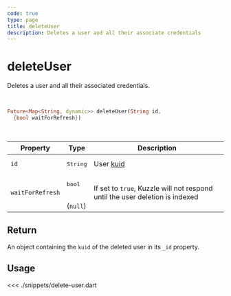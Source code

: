 ```yaml
---
code: true
type: page
title: deleteUser
description: Deletes a user and all their associate credentials
---
```


# deleteUser

Deletes a user and all their associated credentials.

<br />

```dart
Future<Map<String, dynamic>> deleteUser(String id,
  {bool waitForRefresh})
```

<br />

| Property | Type | Description |
| --- | --- | --- |
| `id` | <pre>String</pre> | User [kuid](/core/2/guides/main-concepts/authentication#kuzzle-user-identifier-kuid) |
| `waitForRefresh` | <pre>bool</pre><br />(`null`) | If set to `true`, Kuzzle will not respond until the user deletion is indexed |

## Return

An object containing the `kuid` of the deleted user in its `_id` property.

## Usage

<<< ./snippets/delete-user.dart
